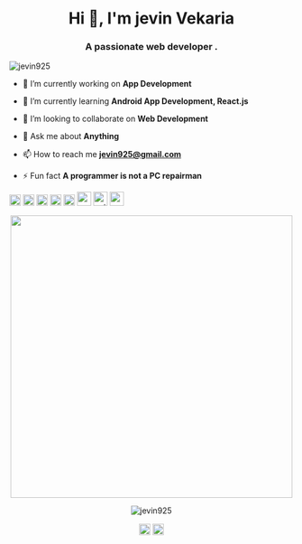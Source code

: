 <h1 align="center">Hi 👋, I'm jevin Vekaria</h1>
<h3 align="center">A passionate web developer .</h3>

<p align="left"> <img src="https://komarev.com/ghpvc/?username=jevin925" alt="jevin925" /> </p>
 


- 🔭 I’m currently working on **App Development**

- 🌱 I’m currently learning **Android App Development, React.js**

- 👯 I’m looking to collaborate on **Web Development**

- 💬 Ask me about **Anything**

- 📫 How to reach me **jevin925@gmail.com**

- ⚡ Fun fact **A programmer is not a PC repairman**


<p align="left">
  
  <img src="https://devicons.github.io/devicon/devicon.git/icons/bootstrap/bootstrap-plain.svg" alt="bootstrap" width="20" height="20"/>
  <img src="https://devicons.github.io/devicon/devicon.git/icons/css3/css3-original-wordmark.svg" alt="css3" width="20" height="20"/>
  <img src="https://devicons.github.io/devicon/devicon.git/icons/html5/html5-original-wordmark.svg" alt="html5" width="20" height="20"/>
  <img src="https://devicons.github.io/devicon/devicon.git/icons/javascript/javascript-original.svg" alt="javascript" width="20" height="20"/> 
  <img src="https://devicons.github.io/devicon/devicon.git/icons/mongodb/mongodb-original-wordmark.svg" alt="mongodb" width="20" height="20"/>
  <img src="https://devicons.github.io/devicon/devicon.git/icons/nodejs/nodejs-original-wordmark.svg" alt="nodejs" width="25" height="25"/>
  <img src="https://devicons.github.io/devicon/devicon.git/icons/python/python-original-wordmark.svg" alt="python" width="25" height="25"/>
  <img src="https://devicons.github.io/devicon/devicon.git/icons/express/express-original-wordmark.svg" alt="express" width="25" height="25"/></p>
  

 <p align="center">
    <img src="https://github.com/jevin925/jevin925/blob/master/draw_Designer_by46.svg" width="500">
</p>
 
  
<div>
<p align="center" padding-top="20px"><img src="https://github-readme-stats.vercel.app/api?username=jevin925&show_icons=true" alt="jevin925" /> </p>
</div>





<p align="center">
<a href="https://www.linkedin.com/in/jevin-vekaria-04a7361a3/" target="blank"><img align="center" src="https://cdn.jsdelivr.net/npm/simple-icons@3.0.1/icons/linkedin.svg" alt="jevin vekaria" height="20" width="20" /></a>
<a href="https://instagram.com/jevin_vekaria1712" target="blank"><img align="center" src="https://cdn.jsdelivr.net/npm/simple-icons@3.0.1/icons/instagram.svg" alt="jevin_vekaria1712" height="20" width="20" /></a>
</p>
